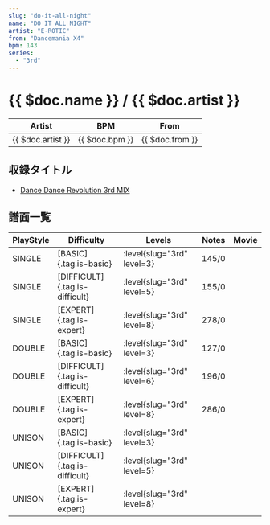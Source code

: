 ```yaml
---
slug: "do-it-all-night"
name: "DO IT ALL NIGHT"
artist: "E-ROTIC"
from: "Dancemania X4"
bpm: 143
series:
  - "3rd"
---
```


# {{ $doc.name }} / {{ $doc.artist }}

|Artist|BPM|From|
|------|---|----|
|{{ $doc.artist }}|{{ $doc.bpm }}|{{ $doc.from }}|

## 収録タイトル

- [Dance Dance Revolution 3rd MIX](/series/3rd/)

## 譜面一覧

|PlayStyle|Difficulty|Levels|Notes|Movie|
|---------|----------|------|-----|-----|
|SINGLE|[BASIC]{.tag.is-basic}|:level{slug="3rd" level=3}|145/0||
|SINGLE|[DIFFICULT]{.tag.is-difficult}|:level{slug="3rd" level=5}|155/0||
|SINGLE|[EXPERT]{.tag.is-expert}|:level{slug="3rd" level=8}|278/0||
|DOUBLE|[BASIC]{.tag.is-basic}|:level{slug="3rd" level=3}|127/0||
|DOUBLE|[DIFFICULT]{.tag.is-difficult}|:level{slug="3rd" level=6}|196/0||
|DOUBLE|[EXPERT]{.tag.is-expert}|:level{slug="3rd" level=8}|286/0||
|UNISON|[BASIC]{.tag.is-basic}|:level{slug="3rd" level=3}|||
|UNISON|[DIFFICULT]{.tag.is-difficult}|:level{slug="3rd" level=5}|||
|UNISON|[EXPERT]{.tag.is-expert}|:level{slug="3rd" level=8}|||
